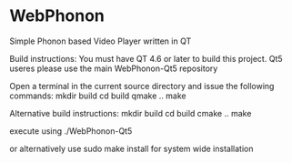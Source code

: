 WebPhonon
=========

Simple Phonon based Video Player written in QT

Build instructions:
You must have QT 4.6 or later to build this project. Qt5 useres please use the main WebPhonon-Qt5 repository

Open a terminal in the current source directory and issue the following commands:
mkdir build
cd build
qmake ..
make


Alternative build instructions:
mkdir build
cd build
cmake ..
make


execute using
./WebPhonon-Qt5

or alternatively use sudo make install for system wide installation
